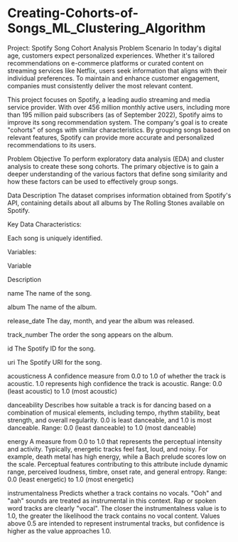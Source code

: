 # Creating-Cohorts-of-Songs_ML_Clustering_Algorithm

Project: Spotify Song Cohort Analysis
Problem Scenario
In today's digital age, customers expect personalized experiences. Whether it's tailored recommendations on e-commerce platforms or curated content on streaming services like Netflix, users seek information that aligns with their individual preferences. To maintain and enhance customer engagement, companies must consistently deliver the most relevant content.

This project focuses on Spotify, a leading audio streaming and media service provider. With over 456 million monthly active users, including more than 195 million paid subscribers (as of September 2022), Spotify aims to improve its song recommendation system. The company's goal is to create "cohorts" of songs with similar characteristics. By grouping songs based on relevant features, Spotify can provide more accurate and personalized recommendations to its users.

Problem Objective
To perform exploratory data analysis (EDA) and cluster analysis to create these song cohorts. The primary objective is to gain a deeper understanding of the various factors that define song similarity and how these factors can be used to effectively group songs.

Data Description
The dataset comprises information obtained from Spotify's API, containing details about all albums by The Rolling Stones available on Spotify.

Key Data Characteristics:

Each song is uniquely identified.

Variables:

Variable

Description

name
The name of the song.

album
The name of the album.

release_date
The day, month, and year the album was released.

track_number
The order the song appears on the album.

id
The Spotify ID for the song.

uri
The Spotify URI for the song.

acousticness
A confidence measure from 0.0 to 1.0 of whether the track is acoustic. 1.0 represents high confidence the track is acoustic.  Range: 0.0 (least acoustic) to 1.0 (most acoustic)

danceability
Describes how suitable a track is for dancing based on a combination of musical elements, including tempo, rhythm stability, beat strength, and overall regularity. 0.0 is least danceable, and 1.0 is most danceable.  Range: 0.0 (least danceable) to 1.0 (most danceable)

energy
A measure from 0.0 to 1.0 that represents the perceptual intensity and activity. Typically, energetic tracks feel fast, loud, and noisy. For example, death metal has high energy, while a Bach prelude scores low on the scale. Perceptual features contributing to this attribute include dynamic range, perceived loudness, timbre, onset rate, and general entropy.  Range: 0.0 (least energetic) to 1.0 (most energetic)

instrumentalness
Predicts whether a track contains no vocals. "Ooh" and "aah" sounds are treated as instrumental in this context. Rap or spoken word tracks are clearly "vocal". The closer the instrumentalness value is to 1.0, the greater the likelihood the track contains no vocal content. Values above 0.5 are intended to represent instrumental tracks, but confidence is higher as the value approaches 1.0.





